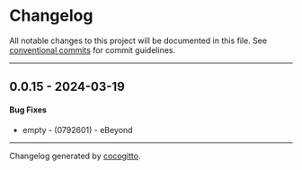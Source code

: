 # Changelog
All notable changes to this project will be documented in this file. See [conventional commits](https://www.conventionalcommits.org/) for commit guidelines.

- - -
## 0.0.15 - 2024-03-19
#### Bug Fixes
- empty - (0792601) - eBeyond

- - -

Changelog generated by [cocogitto](https://github.com/cocogitto/cocogitto).